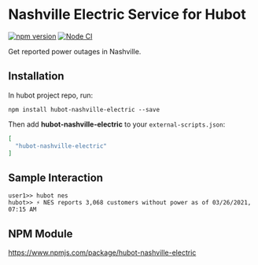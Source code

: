 # Nashville Electric Service for Hubot

[![npm version](https://badge.fury.io/js/hubot-nashville-electric.svg)](http://badge.fury.io/js/hubot-nashville-electric) [![Node CI](https://github.com/stephenyeargin/hubot-nashville-electric/actions/workflows/nodejs.yml/badge.svg)](https://github.com/stephenyeargin/hubot-nashville-electric/actions/workflows/nodejs.yml)

Get reported power outages in Nashville.

## Installation

In hubot project repo, run:

`npm install hubot-nashville-electric --save`

Then add **hubot-nashville-electric** to your `external-scripts.json`:

```json
[
  "hubot-nashville-electric"
]
```

## Sample Interaction

```
user1>> hubot nes
hubot>> ⚡️ NES reports 3,068 customers without power as of 03/26/2021, 07:15 AM
```

## NPM Module

https://www.npmjs.com/package/hubot-nashville-electric
